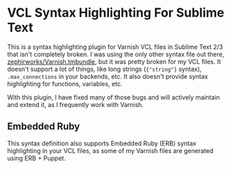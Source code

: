 VCL Syntax Highlighting For Sublime Text
========================================

This is a syntax highlighting plugin for Varnish VCL files in Sublime Text 2/3 that isn't completely broken. I was using the only other syntax file out there, [zephirworks/Varnish.tmbundle](https://github.com/zephirworks/Varnish.tmbundle), but it was pretty broken for my VCL files. It doesn't support a lot of things, like long strings (`{"string"}` syntax), `.max_connections` in your backends, etc. It also doesn't provide syntax highlighting for functions, variables, etc.

With this plugin, I have fixed many of those bugs and will actively maintain and extend it, as I frequently work with Varnish.

Embedded Ruby
-------------

This syntax definition also supports Embedded Ruby (ERB) syntax highlighting in your VCL files, as some of my Varnish files are generated using ERB + Puppet.
